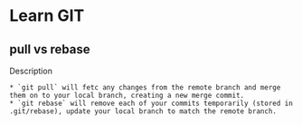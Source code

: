 # Learn GIT

## pull vs rebase
Description

    * `git pull` will fetc any changes from the remote branch and merge them on to your local branch, creating a new merge commit.
    * `git rebase` will remove each of your commits temporarily (stored in .git/rebase), update your local branch to match the remote branch.
